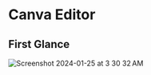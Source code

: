# Canva Editor
## First Glance


![Screenshot 2024-01-25 at 3 30 32 AM](https://github.com/xinkin/Zocket_Assignment/assets/91452674/7e2af659-0c10-4cce-8969-c9cd3342d947)
